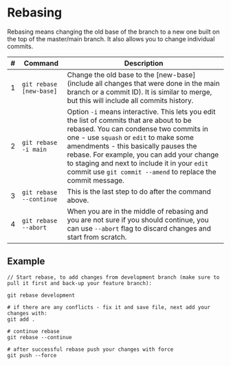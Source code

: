 # Rebasing

Rebasing means changing the old base of the branch to a new one built on the top of the master/main branch. It also allows you to change individual commits.

| #  | Command                 | Description                                                                                                                                                                                                                                                                                                                                                                        |
| -- | ----------------------- | ---------------------------------------------------------------------------------------------------------------------------------------------------------------------------------------------------------------------------------------------------------------------------------------------------------------------------------------------------------------------------------- |
| 1  | `git rebase [new-base]` | Change the old base to the \[new-base] (include all changes that were done in the main branch or a commit ID). It is similar to merge, but this will include all commits history.                                                                                                                                                                                                  |
| 2  | `git rebase -i main`    | Option `-i` means interactive. This lets you edit the list of commits that are about to be rebased. You can condense two commits in one - use `squash` or `edit` to make some amendments - this basically pauses the rebase. For example, you can add your change to staging and next to include it in your `edit` commit use `git commit --amend` to replace the commit message.  |
|  3 | `git rebase --continue` | This is the last step to do after the command above.                                                                                                                                                                                                                                                                                                                               |
| 4  | `git rebase --abort`    | When you are in the middle of rebasing and you are not sure if you should continue, you can use `--abort` flag to discard changes and start from scratch.                                                                                                                                                                                                                          |

## Example

```
// Start rebase, to add changes from development branch (make sure to pull it first and back-up your feature branch):

git rebase development

# if there are any conflicts - fix it and save file, next add your changes with:
git add .

# continue rebase
git rebase --continue

# after successful rebase push your changes with force
git push --force
```
